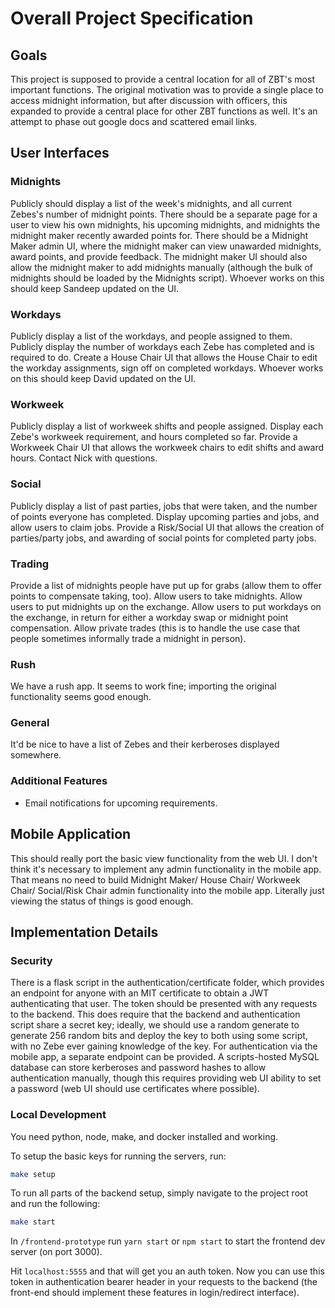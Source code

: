 # Overall Project Specification
## Goals
This project is supposed to provide a central location for all of ZBT's most important functions.
The original motivation was to provide a single place to access midnight information, but after discussion with officers, this expanded to provide a central place for other ZBT functions as well.
It's an attempt to phase out google docs and scattered email links. 
## User Interfaces
### Midnights
Publicly should display a list of the week's midnights, and all current Zebes's number of midnight points.
There should be a separate page for a user to view his own midnights, his upcoming midnights, and midnights the midnight maker recently awarded points for.
There should be a Midnight Maker admin UI, where the midnight maker can view unawarded midnights, award points, and provide feedback. 
The midnight maker UI should also allow the midnight maker to add midnights manually (although the bulk of midnights should be loaded by the Midnights script).
Whoever works on this should keep Sandeep updated on the UI. 
### Workdays
Publicly display a list of the workdays, and people assigned to them. Publicly display the number of workdays each Zebe has completed and is required to do. 
Create a House Chair UI that allows the House Chair to edit the workday assignments, sign off on completed workdays. Whoever works on this should keep David updated on the UI.
### Workweek
Publicly display a list of workweek shifts and people assigned. Display each Zebe's workweek requirement, and hours completed so far.
Provide a Workweek Chair UI that allows the workweek chairs to edit shifts and award hours. Contact Nick with questions.
### Social
Publicly display a list of past parties, jobs that were taken, and the number of points everyone has completed. Display upcoming parties and jobs, and allow users to claim jobs.
Provide a Risk/Social UI that allows the creation of parties/party jobs, and awarding of social points for completed party jobs.
### Trading
Provide a list of midnights people have put up for grabs (allow them to offer points to compensate taking, too). 
Allow users to take midnights. Allow users to put midnights up on the exchange. 
Allow users to put workdays on the exchange, in return for either a workday swap or midnight point compensation. 
Allow private trades (this is to handle the use case that people sometimes informally trade a midnight in person).
### Rush
We have a rush app. It seems to work fine; importing the original functionality seems good enough.
### General 
It'd be nice to have a list of Zebes and their kerberoses displayed somewhere.
### Additional Features
* Email notifications for upcoming requirements.
## Mobile Application
This should really port the basic view functionality from the web UI. I don't think it's necessary to implement any admin functionality in the mobile app. 
That means no need to build Midnight Maker/ House Chair/ Workweek Chair/ Social/Risk Chair admin functionality into the mobile app. Literally just viewing the status of things is good enough.
## Implementation Details
### Security
There is a flask script in the authentication/certificate folder, which provides an endpoint for anyone with an MIT certificate to obtain a JWT authenticating that user. The token should be presented with any requests to the backend.
This does require that the backend and authentication script share a secret key; ideally, we should use a random generate to generate 256 random bits and deploy the key to both using some script, with no Zebe ever gaining knowledge of the key.
For authentication via the mobile app, a separate endpoint can be provided. A scripts-hosted MySQL database can store kerberoses and password hashes to allow authentication manually, though this requires providing web UI ability to set a password (web UI should use certificates where possible).


### Local Development

You need python, node, make, and docker installed and working.

To setup the basic keys for running the servers, run:
```bash
make setup 
``` 

To run all parts of the backend setup, simply navigate to the project root and run the following:
```bash
make start
```

In `/frontend-prototype` run `yarn start` or `npm start` to start the frontend dev server (on port 3000).

Hit `localhost:5555` and that will get you an auth token. Now you can use this token in authentication bearer header in your requests to the backend (the front-end should implement these features in login/redirect interface).

